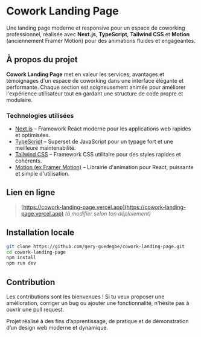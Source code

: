 # Cowork Landing Page

Une landing page moderne et responsive pour un espace de coworking professionnel, réalisée avec **Next.js**, **TypeScript**, **Tailwind CSS** et **Motion** (anciennement Framer Motion) pour des animations fluides et engageantes.

## À propos du projet

**Cowork Landing Page** met en valeur les services, avantages et témoignages d'un espace de coworking dans une interface élégante et performante. Chaque section est soigneusement animée pour améliorer l'expérience utilisateur tout en gardant une structure de code propre et modulaire.

### Technologies utilisées

- [Next.js](https://nextjs.org/) – Framework React moderne pour les applications web rapides et optimisées.
- [TypeScript](https://www.typescriptlang.org/) – Superset de JavaScript pour un typage fort et une meilleure maintenabilité.
- [Tailwind CSS](https://tailwindcss.com/) – Framework CSS utilitaire pour des styles rapides et cohérents.
- [Motion (ex Framer Motion)](https://motion.dev/) – Librairie d'animation pour React, puissante et simple d'utilisation.

## Lien en ligne

> [https://cowork-landing-page.vercel.app](https://cowork-landing-page.vercel.app) _(à modifier selon ton déploiement)_

## Installation locale

```bash
git clone https://github.com/gery-guedegbe/cowork-landing-page.git
cd cowork-landing-page
npm install
npm run dev
```

## Contribution

Les contributions sont les bienvenues ! Si tu veux proposer une amélioration, corriger un bug ou ajouter une fonctionnalité, n'hésite pas à ouvrir une pull request.

Projet réalisé à des fins d’apprentissage, de pratique et de démonstration d’un design web moderne et dynamique.
